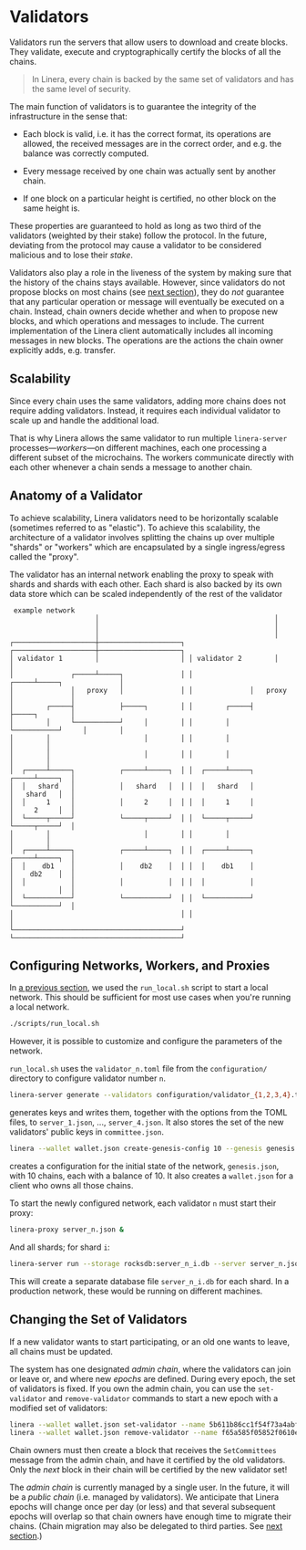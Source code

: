 # Validators

Validators run the servers that allow users to download and create blocks. They validate,
execute and cryptographically certify the blocks of all the chains.

> In Linera, every chain is backed by the same set of validators and has the same level of
> security.

The main function of validators is to guarantee the integrity of the infrastructure in the sense that:

- Each block is valid, i.e. it has the correct format, its operations are allowed, the
  received messages are in the correct order, and e.g. the balance was correctly computed.

- Every message received by one chain was actually sent by another chain.

- If one block on a particular height is certified, no other block on the same height is.

These properties are guaranteed to hold as long as two third of the validators (weighted
by their stake) follow the protocol. In the future, deviating from the protocol may cause
a validator to be considered malicious and to lose their _stake_.

Validators also play a role in the liveness of the system by making sure that the history
of the chains stays available. However, since validators do not propose blocks on most
chains (see [next section](block_creation.html)), they do _not_ guarantee that any
particular operation or message will eventually be executed on a chain. Instead, chain
owners decide whether and when to propose new blocks, and which operations and messages to
include. The current implementation of the Linera client automatically includes all
incoming messages in new blocks. The operations are the actions the chain owner explicitly
adds, e.g. transfer.

## Scalability

Since every chain uses the same validators, adding more chains does not require adding
validators. Instead, it requires each individual validator to scale up and handle the
additional load.

That is why Linera allows the same validator to run multiple `linera-server`
processes—_workers_—on different machines, each one processing a different subset of
the microchains. The workers communicate directly with each other whenever a chain sends
a message to another chain.

## Anatomy of a Validator

To achieve scalability, Linera validators need to be horizontally scalable (sometimes
referred to as "elastic"). To achieve this scalability, the architecture of a validator
involves splitting the chains up over multiple "shards" or "workers" which are
encapsulated by a single ingress/egress called the "proxy".

The validator has an internal network enabling the proxy to speak with shards and shards
with each other. Each shard is also backed by its own data store which can be scaled
independently of the rest of the validator

```ignore
 example network
                     │                                           │
                     │                                           │
                     │                                           │
┌────────────────────┼────────────────────┐ ┌────────────────────┼────────────────────┐
│ validator 1        │                    │ │ validator 2        │                    │
│              ┌─────┴─────┐              │ │              ┌─────┴─────┐              │
│              │   proxy   │              │ │              │   proxy   │              │
│        ┌─────┤           ├─────┐        │ │        ┌─────┤           ├─────┐        │
│        │     └───────────┘     │        │ │        │     └───────────┘     │        │
│        │                       │        │ │        │                       │        │
│        │                       │        │ │        │                       │        │
│  ┌─────┴─────┐           ┌─────┴─────┐  │ │  ┌─────┴─────┐           ┌─────┴─────┐  │
│  │   shard   │           │   shard   │  │ │  │   shard   │           │   shard   │  │
│  │     1     │           │     2     │  │ │  │     1     │           │     2     │  │
│  └─────┬─────┘           └─────┬─────┘  │ │  └─────┬─────┘           └─────┬─────┘  │
│        │                       │        │ │        │                       │        │
│  ┌─────┴─────┐           ┌─────┴─────┐  │ │  ┌─────┴─────┐           ┌─────┴─────┐  │
│  │    db1    │           │    db2    │  │ │  │    db1    │           │    db2    │  │
│  │           │           │           │  │ │  │           │           │           │  │
│  └───────────┘           └───────────┘  │ │  └───────────┘           └───────────┘  │
│                                         │ │                                         │
└─────────────────────────────────────────┘ └─────────────────────────────────────────┘

```

## Configuring Networks, Workers, and Proxies

In [a previous section](../getting_started/first_app.md), we used the `run_local.sh` script
to start a local network. This should be sufficient for most use cases when you're running
a local network.

```bash
./scripts/run_local.sh
```

However, it is possible to customize and configure the parameters of the network.

`run_local.sh` uses the `validator_n.toml` file from the `configuration/` directory to configure validator number `n`.

```bash
linera-server generate --validators configuration/validator_{1,2,3,4}.toml --committee committee.json
```

generates keys and writes them, together with the options from the TOML files, to
`server_1.json`, ..., `server_4.json`. It also stores the set of the new validators'
public keys in `committee.json`.

```bash
linera --wallet wallet.json create-genesis-config 10 --genesis genesis.json --initial-funding 10 --committee committee.json
```

creates a configuration for the initial state of the network, `genesis.json`, with 10
chains, each with a balance of 10. It also creates a `wallet.json` for a client who owns
all those chains.

To start the newly configured network, each validator `n` must start their proxy:

```bash
linera-proxy server_n.json &
```

And all shards; for shard `i`:

```bash
linera-server run --storage rocksdb:server_n_i.db --server server_n.json --shard i --genesis genesis.json &
```

This will create a separate database file `server_n_i.db` for each shard. In a production
network, these would be running on different machines.

## Changing the Set of Validators

If a new validator wants to start participating, or an old one wants to leave, all chains
must be updated.

The system has one designated _admin chain_, where the validators can join or leave or,
and where new _epochs_ are defined. During every epoch, the set of validators is fixed. If
you own the admin chain, you can use the `set-validator` and `remove-validator` commands
to start a new epoch with a modified set of validators:

```bash
linera --wallet wallet.json set-validator --name 5b611b86cc1f54f73a4abfb4a2167c7327cc85a74cb2a5502431f67b554850b4 --address 127.0.0.1:9100 --votes 3
linera --wallet wallet.json remove-validator --name f65a585f05852f0610e2460a99c23faa3969f3cfce8a519f843a793dbfb4cb84
```

Chain owners must then create a block that receives the `SetCommittees` message from the
admin chain, and have it certified by the old validators. Only the _next_ block in their
chain will be certified by the new validator set!

The _admin chain_ is currently managed by a single user. In the future, it will be a
_public chain_ (i.e. managed by validators). We anticipate that Linera epochs will change
once per day (or less) and that several subsequent epochs will overlap so that chain
owners have enough time to migrate their chains. (Chain migration may also be delegated to
third parties. See [next section](block_creation.html).)
